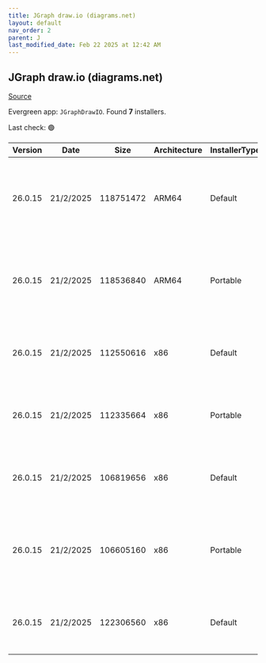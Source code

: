```yaml
---
title: JGraph draw.io (diagrams.net)
layout: default
nav_order: 2
parent: J
last_modified_date: Feb 22 2025 at 12:42 AM
---
```


## JGraph draw.io (diagrams.net)

[Source](https://www.drawio.com)

Evergreen app: `JGraphDrawIO`. Found **7** installers.

Last check: 🟢

| Version | Date      | Size      | Architecture | InstallerType | Type | URI                                                                                                                                                                                                                                                  |
| ------- | --------- | --------- | ------------ | ------------- | ---- | ---------------------------------------------------------------------------------------------------------------------------------------------------------------------------------------------------------------------------------------------------- |
| 26.0.15 | 21/2/2025 | 118751472 | ARM64        | Default       | exe  | [https://github.com/jgraph/drawio-desktop/releases/download/v26.0.15/draw.io-arm64-26.0.15-windows-arm64-installer.exe](https://github.com/jgraph/drawio-desktop/releases/download/v26.0.15/draw.io-arm64-26.0.15-windows-arm64-installer.exe)       |
| 26.0.15 | 21/2/2025 | 118536840 | ARM64        | Portable      | exe  | [https://github.com/jgraph/drawio-desktop/releases/download/v26.0.15/draw.io-arm64-26.0.15-windows-arm64-no-installer.exe](https://github.com/jgraph/drawio-desktop/releases/download/v26.0.15/draw.io-arm64-26.0.15-windows-arm64-no-installer.exe) |
| 26.0.15 | 21/2/2025 | 112550616 | x86          | Default       | exe  | [https://github.com/jgraph/drawio-desktop/releases/download/v26.0.15/draw.io-26.0.15-windows-installer.exe](https://github.com/jgraph/drawio-desktop/releases/download/v26.0.15/draw.io-26.0.15-windows-installer.exe)                               |
| 26.0.15 | 21/2/2025 | 112335664 | x86          | Portable      | exe  | [https://github.com/jgraph/drawio-desktop/releases/download/v26.0.15/draw.io-26.0.15-windows-no-installer.exe](https://github.com/jgraph/drawio-desktop/releases/download/v26.0.15/draw.io-26.0.15-windows-no-installer.exe)                         |
| 26.0.15 | 21/2/2025 | 106819656 | x86          | Default       | exe  | [https://github.com/jgraph/drawio-desktop/releases/download/v26.0.15/draw.io-ia32-26.0.15-windows-32bit-installer.exe](https://github.com/jgraph/drawio-desktop/releases/download/v26.0.15/draw.io-ia32-26.0.15-windows-32bit-installer.exe)         |
| 26.0.15 | 21/2/2025 | 106605160 | x86          | Portable      | exe  | [https://github.com/jgraph/drawio-desktop/releases/download/v26.0.15/draw.io-ia32-26.0.15-windows-32bit-no-installer.exe](https://github.com/jgraph/drawio-desktop/releases/download/v26.0.15/draw.io-ia32-26.0.15-windows-32bit-no-installer.exe)   |
| 26.0.15 | 21/2/2025 | 122306560 | x86          | Default       | msi  | [https://github.com/jgraph/drawio-desktop/releases/download/v26.0.15/draw.io-26.0.15.msi](https://github.com/jgraph/drawio-desktop/releases/download/v26.0.15/draw.io-26.0.15.msi)                                                                   |
